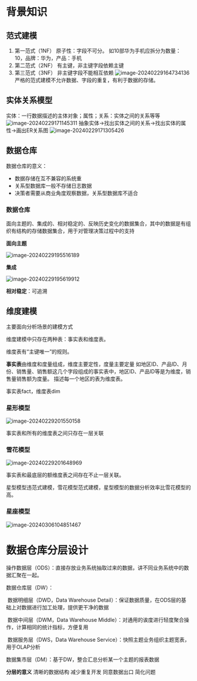 # 背景知识

## 范式建模

1. 第一范式（1NF）
   原子性：字段不可分。
   如10部华为手机应拆分为数量：10，品牌：华为，产品：手机
2. 第二范式（2NF）
   有主键，非主键字段依赖主键
3. 第三范式（3NF）
   非主键字段不能相互依赖
   ![image-20240229164734136](./images/image-20240229164734136.png)
   严格的范式建模不允许数据、字段的重复，有利于数据的存储。

## 实体关系模型

实体：一行数据描述的主体对象；属性；关系：实体之间的关系等等
![image-20240229171145311](./images/image-20240229171145311.png)
抽象实体→找出实体之间的关系→找出实体的属性→画出ER关系图
![image-20240229171305426](./images/image-20240229171305426.png)

## 数据仓库

数据仓库的意义：

- 数据存储在互不兼容的系统重
- 关系型数据库一般不存储日志数据
- 决策者需要从商业角度观察数据，关系型数据库不适合

### 数据仓库

面向主题的、集成的、相对稳定的、反映历史变化的数据集合，其中的数据是有组织有结构的存储数据集合，用于对管理决策过程中的支持

**面向主题**

![image-20240229195516189](./images/image-20240229195516189.png)

**集成**

![image-20240229195619912](./images/image-20240229195619912.png)

**相对稳定**：可追溯

## 维度建模

主要面向分析场景的建模方式

维度建模中只存在两种表：事实表和维度表。

维度表有“主键唯一”的规则。

**事实表**由维度和度量组成，维度主要定性，度量主要定量
如地区ID、产品ID、月份、销售量、销售额这几个字段组成的事实表中，地区ID、产品ID等是为维度，销售量销售额为度量。
描述每一个地区的表为维度表。

事实表fact，维度表dim

### 星形模型

![image-20240229201550158](./images/image-20240229201550158.png)

事实表和所有的维度表之间只存在一层关联

### 雪花模型

![image-20240229201648969](./images/image-20240229201648969.png)

事实表和最底层的额维度表之间存在不止一层关联。

星型模型违范式建模，雪花模型范式建模，星型模型的数据分析效率比雪花模型的高。

### 星座模型

![image-20240306104851467](./images/image-20240306104851467.png)



# 数据仓库分层设计

操作数据层（ODS）：直接存放业务系统抽取过来的数据，讲不同业务系统中的数据汇聚在一起。

数据仓库层（DW）：

​	数据明细层（DWD，Data Warehouse Detail）：保证数据质量，在ODS层的基础上对数据进行加工处理，提供更干净的数据

​	数据中间层（DWM，Data Warehouse Middle）：对通用的诶度进行轻度聚合操作，计算相同的统计指标，方便复用

​	数据服务层（DWS，Data Warehouse Service）：快照主题业务组织主题宽表，用于OLAP分析

数据集市层（DM）：基于DW，整合汇总分析某一个主题的报表数据

**分层的意义**
	清晰的数据结构
	减少重复开发
	同意数据出口
	简化问题
